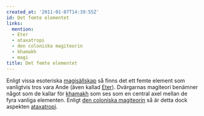 ```yaml
---
created_at: '2011-01-07T14:39:55Z'
id: Det femte elementet
links:
  mention:
  - Eter
  - ataxatropi
  - den coloniska magiteorin
  - khamakh
  - magi
title: Det femte elementet
---
```


Enligt vissa esoteriska [magisällskap] så finns det ett femte element som vanligtvis tros vara Ande
(även kallad [Eter]). Dvärgarnas magiteori benämner något som de kallar för [khamakh] som ses som en
central axel mellan de fyra vanliga elementen. Enligt [den coloniska magiteorin] så är detta dock
aspekten [ataxatropi].

  [magisällskap]: magi
  [Eter]: Eter
  [khamakh]: khamakh
  [den coloniska magiteorin]: den_coloniska_magiteorin
  [ataxatropi]: ataxatropi
